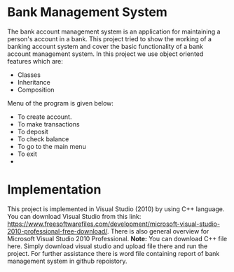 # Bank Management System
The bank account management system is an application for maintaining a person's account in a bank. This project tried to show the working of a banking account system and cover the basic functionality of a bank account management system. 
In this project we use object oriented features which are:
- Classes
- Inheritance
- Composition 

Menu of the program is given below:

- To create account.
- To make transactions
- To deposit
- To check balance
- To go to the main menu
- To exit
- 
# Implementation
This project is implemented in Visual Studio (2010) by using C++ language. You can download Visual Studio from this link: https://www.freesoftwarefiles.com/development/microsoft-visual-studio-2010-professional-free-download/. There is also general overview for Microsoft Visual Studio 2010 Professional.
**Note:** You can download C++ file here. Simply download visual studio and upload file there and run the project. For further assistance there is word file containing report of bank management system in github repoistory.
